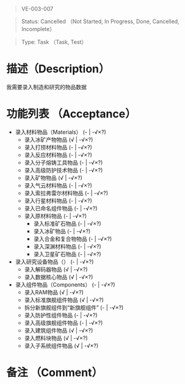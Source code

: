 > VE-003-007

> Status: Cancelled （Not Started, In Progress, Done, Cancelled, Incomplete）

> Type: Task （Task, Test）

# 描述（Description）
我需要录入制造和研究的物品数据

# 功能列表 （Acceptance）
* 录入材料物品（Materials） (- | -√×?)
  * 录入冰矿产物物品 (√ | -√×?)
  * 录入打捞材料物品 (- | -√×?)
  * 录入反应材料物品 (- | -√×?)
  * 录入分子熔铸工具物品 (- | -√×?)
  * 录入高级防护技术物品 (- | -√×?)
  * 录入矿物物品 (√ | -√×?)
  * 录入气云材料物品 (- | -√×?)
  * 录入索拉弗雷尔材料物品 (- | -√×?)
  * 录入行星材料物品 (- | -√×?)
  * 录入已命名组件物品 (- | -√×?)
  * 录入原材料物品 (- | -√×?)
    * 录入标准矿石物品 (- | -√×?)
    * 录入冰矿物品 (- | -√×?)
    * 录入合金和复合物物品 (- | -√×?)
    * 录入深渊材料物品 (- | -√×?)
    * 录入卫星矿石物品 (- | -√×?)
* 录入研究设备物品（） (- | -√×?)
  * 录入解码器物品 (√ | -√×?)
  * 录入数据核心物品 (√ | -√×?)
* 录入组件物品（Components） (- | -√×?)
  * 录入RAM物品 (√ | -√×?)
  * 录入标准旗舰组件物品 (√ | -√×?)
  * 拆分新旗舰组件到“新旗舰组件” (- | -√×?)
  * 录入防护性组件物品 (- | -√×?)
  * 录入高级旗舰组件物品 (- | -√×?)
  * 录入建筑组件物品 (√ | -√×?)
  * 录入燃料块物品 (√ | -√×?)
  * 录入子系统组件物品 (√ | -√×?)


# 备注 （Comment）

